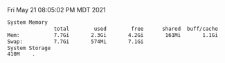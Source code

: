 Fri May 21 08:05:02 PM MDT 2021
```bash
System Memory
               total        used        free      shared  buff/cache   available
Mem:           7.7Gi       2.3Gi       4.2Gi       161Mi       1.1Gi       4.9Gi
Swap:          7.7Gi       574Mi       7.1Gi
System Storage
410M	.
```

